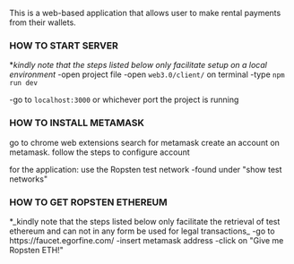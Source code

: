 
This is a web-based application that allows user to make rental payments from their wallets.

<h3>HOW TO START SERVER</h3>

*_kindly note that the steps listed below only facilitate setup on a local environment_
-open project file
-open `web3.0/client/` on terminal
-type `npm run dev`

-go to `localhost:3000` or whichever port the project is running


<h3>HOW TO INSTALL METAMASK</h3>
go to chrome web extensions
search for metamask
create an account on metamask. 
follow the steps to configure account

for the application: use the Ropsten test network
-found under "show test networks"

<h3>HOW TO GET ROPSTEN ETHEREUM</h3>
*_kindly note that the steps listed below only facilitate the retrieval of test ethereum and can not in any form be used for legal transactions_
-go to https://faucet.egorfine.com/
-insert metamask address
-click on "Give me Ropsten ETH!"
